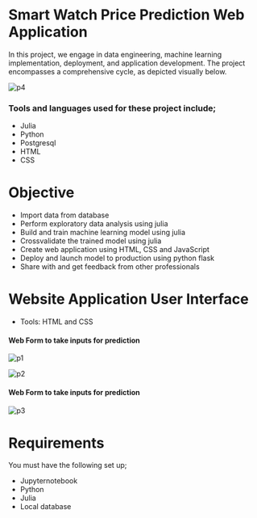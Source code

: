 # Smart Watch Price Prediction Web Application
In this project, we engage in data engineering, machine learning implementation, deployment, and application development. The project encompasses a comprehensive cycle, as depicted visually below.

![p4](https://github.com/Akunnadove/Data-Science-Web-Application/assets/66309302/d92e39fc-01f8-4797-bb98-5de0ff9eb241)

### Tools and languages used for these project include;
* Julia
* Python
* Postgresql
* HTML
* CSS 

# Objective
* Import data from database
* Perform exploratory data analysis using julia
* Build and train machine learning model using julia
* Crossvalidate the trained model using julia
* Create web application using HTML, CSS and JavaScript
* Deploy and launch model to production using python flask 
* Share with and get feedback from other professionals

# Website Application User Interface 
* Tools: HTML and CSS 
#### Web Form to take inputs for prediction
![p1](https://github.com/Akunnadove/Data-Science-Web-Application/assets/66309302/474aa230-cbba-4875-a5e4-3c70068c80fd)

![p2](https://github.com/Akunnadove/Data-Science-Web-Application/assets/66309302/c65c353c-33af-4e6d-9475-fb654478844f)

#### Web Form to take inputs for prediction
![p3](https://github.com/Akunnadove/Data-Science-Web-Application/assets/66309302/c2aa36ab-ff94-44ae-8022-92b003184ad2)

# Requirements
You must have the following set up;
* Jupyternotebook
* Python 
* Julia
* Local database
